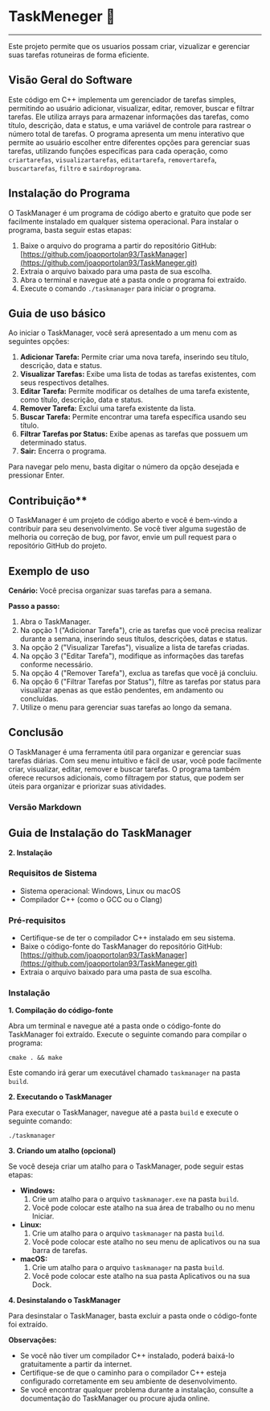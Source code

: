 # TaskMeneger 📝
---
Este projeto permite que os usuarios possam criar, vizualizar e gerenciar suas tarefas rotuneiras de forma eficiente.

## Visão Geral do Software
Este código em C++ implementa um gerenciador de tarefas simples, permitindo ao usuário adicionar, visualizar, editar, remover, buscar e filtrar tarefas. Ele utiliza arrays para armazenar informações das tarefas, como título, descrição, data e status, e uma variável de controle para rastrear o número total de tarefas. O programa apresenta um menu interativo que permite ao usuário escolher entre diferentes opções para gerenciar suas tarefas, utilizando funções específicas para cada operação, como `criartarefas`, `visualizartarefas`, `editartarefa`, `removertarefa`, `buscartarefas`, `filtro` e `sairdoprograma`.
## Instalação do Programa

O TaskManager é um programa de código aberto e gratuito que pode ser facilmente instalado em qualquer sistema operacional. Para instalar o programa, basta seguir estas etapas:

1. Baixe o arquivo do programa a partir do repositório GitHub: [https://github.com/joaoportolan93/TaskManager](https://github.com/joaoportolan93/TaskManeger.git)
2. Extraia o arquivo baixado para uma pasta de sua escolha.
3. Abra o terminal e navegue até a pasta onde o programa foi extraído.
4. Execute o comando `./taskmanager` para iniciar o programa.

## Guia de uso básico

Ao iniciar o TaskManager, você será apresentado a um menu com as seguintes opções:

1. **Adicionar Tarefa:** Permite criar uma nova tarefa, inserindo seu título, descrição, data e status.
2. **Visualizar Tarefas:** Exibe uma lista de todas as tarefas existentes, com seus respectivos detalhes.
3. **Editar Tarefa:** Permite modificar os detalhes de uma tarefa existente, como título, descrição, data e status.
4. **Remover Tarefa:** Exclui uma tarefa existente da lista.
5. **Buscar Tarefa:** Permite encontrar uma tarefa específica usando seu título.
6. **Filtrar Tarefas por Status:** Exibe apenas as tarefas que possuem um determinado status.
7. **Sair:** Encerra o programa.

Para navegar pelo menu, basta digitar o número da opção desejada e pressionar Enter.

## Contribuição**

O TaskManager é um projeto de código aberto e você é bem-vindo a contribuir para seu desenvolvimento. Se você tiver alguma sugestão de melhoria ou correção de bug, por favor, envie um pull request para o repositório GitHub do projeto.

## Exemplo de uso

**Cenário:** Você precisa organizar suas tarefas para a semana.

**Passo a passo:**

1. Abra o TaskManager.
2. Na opção 1 ("Adicionar Tarefa"), crie as tarefas que você precisa realizar durante a semana, inserindo seus títulos, descrições, datas e status.
3. Na opção 2 ("Visualizar Tarefas"), visualize a lista de tarefas criadas.
4. Na opção 3 ("Editar Tarefa"), modifique as informações das tarefas conforme necessário.
5. Na opção 4 ("Remover Tarefa"), exclua as tarefas que você já concluiu.
6. Na opção 6 ("Filtrar Tarefas por Status"), filtre as tarefas por status para visualizar apenas as que estão pendentes, em andamento ou concluídas.
7. Utilize o menu para gerenciar suas tarefas ao longo da semana.
## **Conclusão**

O TaskManager é uma ferramenta útil para organizar e gerenciar suas tarefas diárias. Com seu menu intuitivo e fácil de usar, você pode facilmente criar, visualizar, editar, remover e buscar tarefas. O programa também oferece recursos adicionais, como filtragem por status, que podem ser úteis para organizar e priorizar suas atividades.

### **Versão Markdown**


## Guia de Instalação do TaskManager

**2. Instalação**

### Requisitos de Sistema

* Sistema operacional: Windows, Linux ou macOS
* Compilador C++ (como o GCC ou o Clang)

### Pré-requisitos

* Certifique-se de ter o compilador C++ instalado em seu sistema.
* Baixe o código-fonte do TaskManager do repositório GitHub: [https://github.com/joaoportolan93/TaskManager](https://github.com/joaoportolan93/TaskManeger.git)
* Extraia o arquivo baixado para uma pasta de sua escolha.

### Instalação

**1. Compilação do código-fonte**

Abra um terminal e navegue até a pasta onde o código-fonte do TaskManager foi extraído. Execute o seguinte comando para compilar o programa:

```
cmake . && make
```

Este comando irá gerar um executável chamado `taskmanager` na pasta `build`.

**2. Executando o TaskManager**

Para executar o TaskManager, navegue até a pasta `build` e execute o seguinte comando:

```
./taskmanager
```

**3. Criando um atalho (opcional)**

Se você deseja criar um atalho para o TaskManager, pode seguir estas etapas:

* **Windows:**
    1. Crie um atalho para o arquivo `taskmanager.exe` na pasta `build`.
    2. Você pode colocar este atalho na sua área de trabalho ou no menu Iniciar.
* **Linux:**
    1. Crie um atalho para o arquivo `taskmanager` na pasta `build`.
    2. Você pode colocar este atalho no seu menu de aplicativos ou na sua barra de tarefas.
* **macOS:**
    1. Crie um atalho para o arquivo `taskmanager` na pasta `build`.
    2. Você pode colocar este atalho na sua pasta Aplicativos ou na sua Dock.

**4. Desinstalando o TaskManager**

Para desinstalar o TaskManager, basta excluir a pasta onde o código-fonte foi extraído.

**Observações:**

* Se você não tiver um compilador C++ instalado, poderá baixá-lo gratuitamente a partir da internet.
* Certifique-se de que o caminho para o compilador C++ esteja configurado corretamente em seu ambiente de desenvolvimento.
* Se você encontrar qualquer problema durante a instalação, consulte a documentação do TaskManager ou procure ajuda online.
